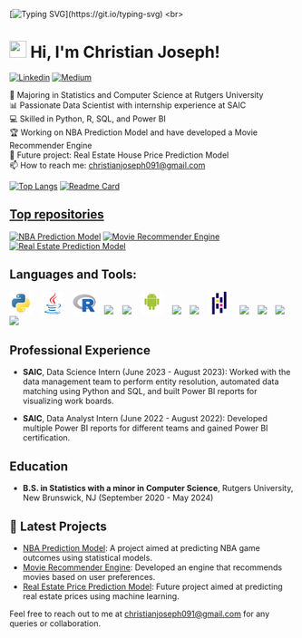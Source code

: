 [![Typing SVG](https://readme-typing-svg.herokuapp.com?font=Courier+new&color=%23808080&size=40&width=550&duration=6969&lines=Welcome+to+my+profile!)](https://git.io/typing-svg)
<br>

# <img src="https://raw.githubusercontent.com/iampavangandhi/iampavangandhi/master/gifs/Hi.gif" height="30px" width="30px"> Hi, I'm Christian Joseph!

[![Linkedin](https://img.shields.io/badge/LinkedIn-blue?style=for-the-badge&logo=linkedin&labelColor=blue&link=https://linkedin.com/in/christian-joseph-320a63225)](https://linkedin.com/in/christian-joseph-320a63225)
[![Medium](https://img.shields.io/badge/Medium-black?style=for-the-badge&logo=medium&logoColor=white)](https://medium.com/@christianjoseph091)

:school: Majoring in Statistics and Computer Science at Rutgers University</br>
:bar_chart: Passionate Data Scientist with internship experience at SAIC</br>
:computer: Skilled in Python, R, SQL, and Power BI</br>
:trophy: Working on NBA Prediction Model and have developed a Movie Recommender Engine</br>
:house_with_garden: Future project: Real Estate House Price Prediction Model</br>
:mailbox: How to reach me: <a href="mailto:christianjoseph091@gmail.com">christianjoseph091@gmail.com</a>

[![Top Langs](https://github-readme-stats.vercel.app/api/top-langs/?username=cj2k7&theme=discord_old_blurple&layout=compact&hide=html,jupyter%20notebook,css,shell&hide_border=true&langs_count=6)](https://github.com/anuraghazra/github-readme-stats)
[![Readme Card](https://github-readme-stats.vercel.app/api?username=cj2k7&show_icons=true&theme=discord_old_blurple&hide_border=true)](https://github.com/cj2k7)

## [Top repositories](https://github.com/cj2k7?tab=repositories)

[![NBA Prediction Model](https://github-readme-stats.vercel.app/api/pin/?username=cj2k7&repo=NBA-Prediction-Model&theme=discord_old_blurple&hide_border=true)](https://github.com/cj2k7/NBA-Prediction-Model)
[![Movie Recommender Engine](https://github-readme-stats.vercel.app/api/pin/?username=cj2k7&repo=Movie-Recommender-Engine&theme=discord_old_blurple&hide_border=true)](https://github.com/cj2k7/Movie-Recommender-Engine)
[![Real Estate Prediction Model](https://github-readme-stats.vercel.app/api/pin/?username=cj2k7&repo=Real-Estate-Prediction-Model&theme=discord_old_blurple&hide_border=true)](https://github.com/cj2k7/Real-Estate-Prediction-Model)

## Languages and Tools:

<div>
  <img width=40px src="https://raw.githubusercontent.com/devicons/devicon/master/icons/python/python-original.svg">&nbsp;&nbsp;&nbsp;
  <img width=40px src="https://raw.githubusercontent.com/devicons/devicon/master/icons/java/java-original.svg">&nbsp;&nbsp;&nbsp;
  <img width=40px src="https://raw.githubusercontent.com/devicons/devicon/master/icons/r/r-original.svg">&nbsp;&nbsp;&nbsp;
  <img width=40px src="https://upload.wikimedia.org/wikipedia/commons/8/87/Sql_data_base_with_logo.png">&nbsp;&nbsp;&nbsp;
  <img width=40px src="https://cdn.worldvectorlogo.com/logos/power-bi.svg">&nbsp;&nbsp;&nbsp;
  <img width=40px src="https://raw.githubusercontent.com/devicons/devicon/master/icons/android/android-original-wordmark.svg">&nbsp;&nbsp;&nbsp;
  <img width=40px src="https://www.vectorlogo.zone/logos/apache_hadoop/apache_hadoop-icon.svg">&nbsp;&nbsp;&nbsp;
  <img width=40px src="https://www.vectorlogo.zone/logos/kotlinlang/kotlinlang-icon.svg">&nbsp;&nbsp;&nbsp;
  <img width=40px src="https://raw.githubusercontent.com/devicons/devicon/master/icons/pandas/pandas-original.svg">&nbsp;&nbsp;&nbsp;
  <img width=40px src="https://upload.wikimedia.org/wikipedia/commons/0/05/Scikit_learn_logo_small.svg">&nbsp;&nbsp;&nbsp;
  <img width=40px src="https://seaborn.pydata.org/_images/logo-mark-lightbg.svg">&nbsp;&nbsp;&nbsp;
  <img width=40px src="https://raw.githubusercontent.com/detain/svg-logos/780f25886640cef088af994181646db2f6b1a3f8/svg/selenium-logo.svg">&nbsp;&nbsp;&nbsp;
  <img width=40px src="https://www.vectorlogo.zone/logos/tensorflow/tensorflow-icon.svg">&nbsp;&nbsp;&nbsp;
</div>

## Professional Experience

- **SAIC**, Data Science Intern (June 2023 - August 2023): Worked with the data management team to perform entity resolution, automated data matching using Python and SQL, and built Power BI reports for visualizing work boards.

- **SAIC**, Data Analyst Intern (June 2022 - August 2022): Developed multiple Power BI reports for different teams and gained Power BI certification.

## Education

- **B.S. in Statistics with a minor in Computer Science**, Rutgers University, New Brunswick, NJ (September 2020 - May 2024)

## 📕 Latest Projects

- [NBA Prediction Model](https://github.com/cj2k7/NBA-Prediction-Model): A project aimed at predicting NBA game outcomes using statistical models.
- [Movie Recommender Engine](https://github.com/cj2k7/Movie-Recommender-Engine): Developed an engine that recommends movies based on user preferences.
- [Real Estate Price Prediction Model](https://github.com/cj2k7/Real-Estate-Prediction-Model): Future project aimed at predicting real estate prices using machine learning.

Feel free to reach out to me at <a href="mailto:christianjoseph091@gmail.com">christianjoseph091@gmail.com</a> for any queries or collaboration.




